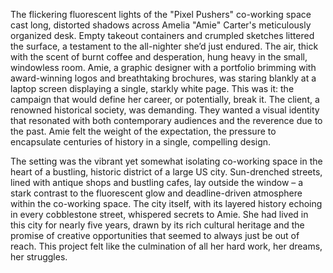 The flickering fluorescent lights of the "Pixel Pushers" co-working space cast long, distorted shadows across Amelia "Amie" Carter's meticulously organized desk.  Empty takeout containers and crumpled sketches littered the surface, a testament to the all-nighter she’d just endured.  The air, thick with the scent of burnt coffee and desperation, hung heavy in the small, windowless room.  Amie, a graphic designer with a portfolio brimming with award-winning logos and breathtaking brochures, was staring blankly at a laptop screen displaying a single, starkly white page.  This was it: the campaign that would define her career, or potentially, break it.  The client, a renowned historical society, was demanding.  They wanted a visual identity that resonated with both contemporary audiences and the reverence due to the past.  Amie felt the weight of the expectation, the pressure to encapsulate centuries of history in a single, compelling design.

The setting was the vibrant yet somewhat isolating co-working space in the heart of a bustling, historic district of a large US city.  Sun-drenched streets, lined with antique shops and bustling cafes, lay outside the window – a stark contrast to the fluorescent glow and deadline-driven atmosphere within the co-working space.  The city itself, with its layered history echoing in every cobblestone street, whispered secrets to Amie. She had lived in this city for nearly five years, drawn by its rich cultural heritage and the promise of creative opportunities that seemed to always just be out of reach. This project felt like the culmination of all her hard work, her dreams, her struggles.
